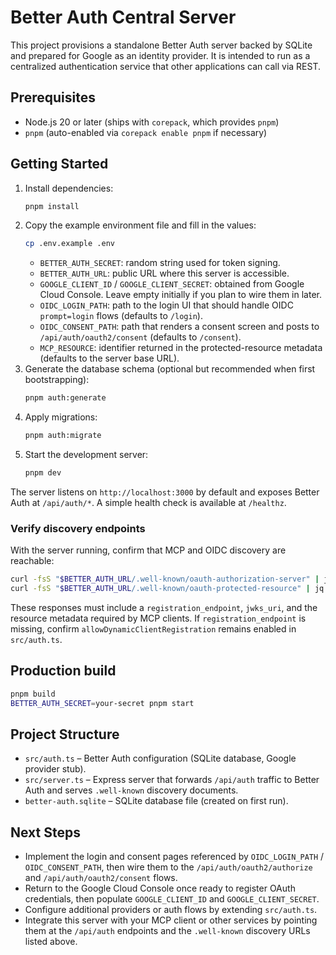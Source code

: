 # Better Auth Central Server

This project provisions a standalone Better Auth server backed by SQLite and prepared for Google as an identity provider. It is intended to run as a centralized authentication service that other applications can call via REST.

## Prerequisites

- Node.js 20 or later (ships with `corepack`, which provides `pnpm`)
- `pnpm` (auto-enabled via `corepack enable pnpm` if necessary)

## Getting Started

1. Install dependencies:
   ```bash
   pnpm install
   ```
2. Copy the example environment file and fill in the values:
   ```bash
   cp .env.example .env
   ```
   - `BETTER_AUTH_SECRET`: random string used for token signing.
   - `BETTER_AUTH_URL`: public URL where this server is accessible.
   - `GOOGLE_CLIENT_ID` / `GOOGLE_CLIENT_SECRET`: obtained from Google Cloud Console. Leave empty initially if you plan to wire them in later.
   - `OIDC_LOGIN_PATH`: path to the login UI that should handle OIDC `prompt=login` flows (defaults to `/login`).
   - `OIDC_CONSENT_PATH`: path that renders a consent screen and posts to `/api/auth/oauth2/consent` (defaults to `/consent`).
   - `MCP_RESOURCE`: identifier returned in the protected-resource metadata (defaults to the server base URL).
3. Generate the database schema (optional but recommended when first bootstrapping):
   ```bash
   pnpm auth:generate
   ```
4. Apply migrations:
   ```bash
   pnpm auth:migrate
   ```
5. Start the development server:
   ```bash
   pnpm dev
   ```

The server listens on `http://localhost:3000` by default and exposes Better Auth at `/api/auth/*`. A simple health check is available at `/healthz`.

### Verify discovery endpoints

With the server running, confirm that MCP and OIDC discovery are reachable:

```bash
curl -fsS "$BETTER_AUTH_URL/.well-known/oauth-authorization-server" | jq
curl -fsS "$BETTER_AUTH_URL/.well-known/oauth-protected-resource" | jq
```

These responses must include a `registration_endpoint`, `jwks_uri`, and the resource metadata required by MCP clients. If `registration_endpoint` is missing, confirm `allowDynamicClientRegistration` remains enabled in `src/auth.ts`.

## Production build

```bash
pnpm build
BETTER_AUTH_SECRET=your-secret pnpm start
```

## Project Structure

- `src/auth.ts` – Better Auth configuration (SQLite database, Google provider stub).
- `src/server.ts` – Express server that forwards `/api/auth` traffic to Better Auth and serves `.well-known` discovery documents.
- `better-auth.sqlite` – SQLite database file (created on first run).

## Next Steps

- Implement the login and consent pages referenced by `OIDC_LOGIN_PATH` / `OIDC_CONSENT_PATH`, then wire them to the `/api/auth/oauth2/authorize` and `/api/auth/oauth2/consent` flows.
- Return to the Google Cloud Console once ready to register OAuth credentials, then populate `GOOGLE_CLIENT_ID` and `GOOGLE_CLIENT_SECRET`.
- Configure additional providers or auth flows by extending `src/auth.ts`.
- Integrate this server with your MCP client or other services by pointing them at the `/api/auth` endpoints and the `.well-known` discovery URLs listed above.
